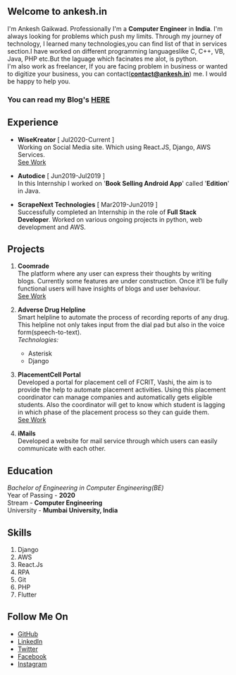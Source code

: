 ## Welcome to ankesh.in

I'm Ankesh Gaikwad. Professionally I'm a **Computer Engineer** in **India**. I'm always looking for problems which push my limits. Through my journey of technology, I learned many technologies,you can find list of that in services section.I have worked on different programming languageslike C, C++, VB, Java, PHP etc.But the laguage which facinates me alot, is python.   
I'm also work as freelancer, If you are facing problem in business or wanted to digitize your business, you can contact(**contact@ankesh.in**) me. I would be happy to help you.  

### You can read my Blog's [HERE](blog.ankesh.in)

## Experience
- **WiseKreator** [ Jul2020-Current ]  
  Working on Social Media site. Which using React.JS, Django, AWS Services.   
  [See Work](https://www.wisekreator.com/)  
  
- **Autodice** [ Jun2019-Jul2019 ]  
  In this Internship I worked on '**Book Selling Android App**' called '**Edition**' in Java.  
  
- **ScrapeNext Technologies** [ Mar2019-Jun2019 ]    
  Successfully completed an Internship in the role of **Full Stack Developer**. Worked on various ongoing projects in python, web development and AWS.  


## Projects

1. **Coomrade**  
    The platform where any user can express their thoughts by writing blogs. Currently some features are under construction. Once it’ll be fully functional users will have insights of blogs and user behaviour.     
    [See Work](https://coomrade.com)  

2. **Adverse Drug Helpline**  
    Smart helpline to automate the process of recording reports of any drug. This helpline not only takes input from the dial pad but also in the voice form(speech-to-text).  
    _Technologies:_
    - Asterisk
    - Django  

3. **PlacementCell Portal**  
   Developed a portal for placement cell of FCRIT, Vashi, the aim is to provide the help to automate placement activities. Using this placement coordinator can manage companies and automatically gets eligible students. Also the coordinator will get to know which student is lagging in which phase of the placement process so they can guide them.      
   [See Work](http://sp.fcrit.ac.in/placementcell)      
   
    
4. **iMails**  
   Developed a website for mail service through which users can easily communicate with each other.  


## Education
_Bachelor of Engineering in Computer Engineering(BE)_  
Year of Passing - **2020**  
Stream - **Computer Engineering**  
University - **Mumbai University, India**  

## Skills
1. Django
2. AWS
3. React.Js
4. RPA
5. Git
6. PHP
7. Flutter



## Follow Me On
- [GitHub](https://github.com/ankesh06g)
- [LinkedIn](https://www.linkedin.com/in/aag06)
- [Twitter](https://www.twitter.com/Ankesh_AAG?s=01)
- [Facebook](https://www.facebook.com/ankesh.gaikwad06)
- [Instagram](https://www.instagram.com/ankesh_gaikwad06)

